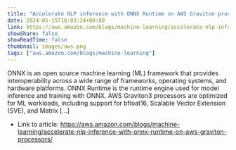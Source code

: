 ```yaml
---
title: "Accelerate NLP inference with ONNX Runtime on AWS Graviton processors"
date: 2024-05-15T16:03:24+00:00
link: https://aws.amazon.com/blogs/machine-learning/accelerate-nlp-inference-with-onnx-runtime-on-aws-graviton-processors/
showShare: false
showReadTime: false
thumbnail: images/aws.png
tags: ["aws.amazon.com/blogs/machine-learning"]
---
```

ONNX is an open source machine learning (ML) framework that provides interoperability across a wide range of frameworks, operating systems, and hardware platforms. ONNX Runtime is the runtime engine used for model inference and training with ONNX. AWS Graviton3 processors are optimized for ML workloads, including support for bfloat16, Scalable Vector Extension (SVE), and Matrix […]

- Link to article: https://aws.amazon.com/blogs/machine-learning/accelerate-nlp-inference-with-onnx-runtime-on-aws-graviton-processors/